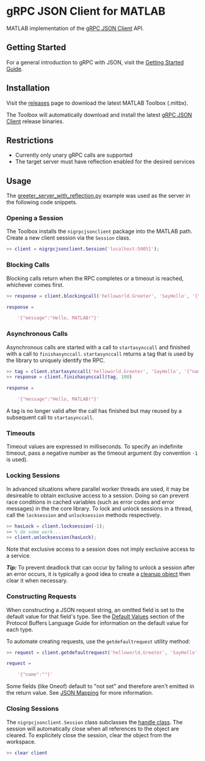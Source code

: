 # gRPC JSON Client for MATLAB

MATLAB implementation of the [gRPC JSON Client](https://github.com/ni/grpc-json-client) API.

## Getting Started

For a general introduction to gRPC with JSON, visit the [Getting Started Guide](https://github.com/ni/grpc-json-client/wiki/Getting-Started-Guide).

## Installation

Visit the [releases](https://github.com/ni/grpc-json-client-matlab/releases) page to download the
latest MATLAB Toolbox (.mltbx).

The Toolbox will automatically download and install the latest
[gRPC JSON Client](https://github.com/ni/grpc-json-client) release binaries.

## Restrictions

- Currently only unary gRPC calls are supported
- The target server must have reflection enabled for the desired services

## Usage

The
[greeter_server_with_reflection.py](https://github.com/grpc/grpc/blob/master/examples/python/helloworld/greeter_server_with_reflection.py)
example was used as the server in the following code snippets.

### Opening a Session

The Toolbox installs the `nigrpcjsonclient` package into the MATLAB path. Create a new client
session via the `Session` class.

```MATLAB
>> client = nigrpcjsonclient.Session('localhost:50051');
```

### Blocking Calls

Blocking calls return when the RPC completes or a timeout is reached, whichever comes first.

```MATLAB
>> response = client.blockingcall('helloworld.Greeter', 'SayHello', '{"name":"MATLAB"}', 100)

response =

    '{"message":"Hello, MATLAB!"}'
```

### Asynchronous Calls

Asynchronous calls are started with a call to `startasynccall` and finished with a call to
`finishasynccall`. `startasynccall` returns a tag that is used by the library to uniquely identify
the RPC.

```MATLAB
>> tag = client.startasynccall('helloworld.Greeter', 'SayHello', '{"name":"MATLAB"}', -1);
>> response = client.finishasynccall(tag, 100)

response =

    '{"message":"Hello, MATLAB!"}'
```

A tag is no longer valid after the call has finished but may reused by a subsequent call to
`startasynccall`.

### Timeouts

Timeout values are expressed in milliseconds. To specify an indefinite timeout, pass a negative
number as the timeout argument (by convention `-1` is used).

### Locking Sessions
In advanced situations where parallel worker threads are used, it may be desireable to obtain
exclusive access to a session. Doing so can prevent race conditions in cached variables (such as
error codes and error messages) in the the core library. To lock and unlock sessions in a thread,
call the `locksession` and `unlocksession` methods respectively.

```MATLAB
>> hasLock = client.locksession(-1);
>> % do some work...
>> client.unlocksession(hasLock);
```

Note that exclusive access to a session does not imply exclusive access to a service.

***Tip:*** To prevent deadlock that can occur by failing to unlock a session after an error occurs,
it is typically a good idea to create a
[cleanup object](https://www.mathworks.com/help/matlab/ref/oncleanup.html) then clear it when
necessary.

### Constructing Requests

When constructing a JSON request string, an omitted field is set to the default value for that
field's type. See the
[Default Values](https://developers.google.com/protocol-buffers/docs/proto3#default) section of the
Protocol Buffers Language Guide for information on the default value for each type.

To automate creating requests, use the `getdefaultrequest` utility method:

```MATLAB
>> request = client.getdefaultrequest('helloworld.Greeter', 'SayHello', -1)

request =

    '{"name":""}'
```

Some fields (like Oneof) default to "not set" and therefore aren't emitted in the return value. See
[JSON Mapping](https://developers.google.com/protocol-buffers/docs/proto3#json) for more
information.

### Closing Sessions

The `nigrpcjsonclient.Session` class subclasses the
[handle class](https://www.mathworks.com/help/matlab/ref/handle-class.html). The session will
automatically close when all references to the object are cleared. To explicitely close the
session, clear the object from the workspace.
```MATLAB
>> clear client
```
